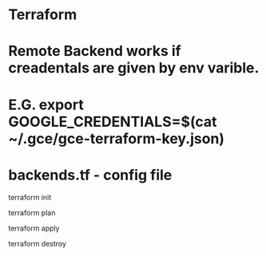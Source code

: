 # Terraform

# Remote Backend works if creadentals are given by env varible.
# E.G. export GOOGLE_CREDENTIALS=$(cat ~/.gce/gce-terraform-key.json)
# backends.tf - config file

terraform init

terraform plan

terraform apply

terraform destroy

